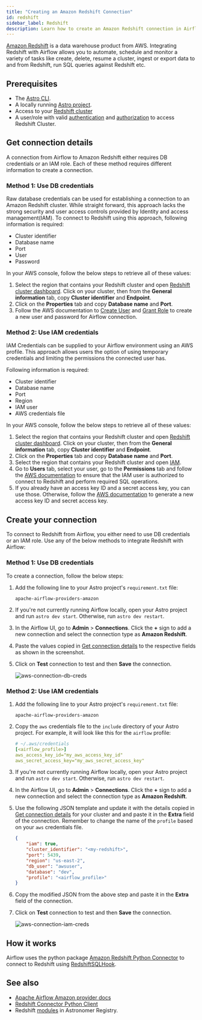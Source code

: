 ```yaml
---
title: "Creating an Amazon Redshift Connection"
id: redshift
sidebar_label: Redshift
description: Learn how to create an Amazon Redshift connection in Airflow.
---
```


[Amazon Redshift](https://aws.amazon.com/redshift/) is a data warehouse product from AWS. Integrating Redshift with Airflow allows you to automate, schedule and monitor a variety of tasks like create, delete, resume a cluster, ingest or export data to and from Redshift, run SQL queries against Redshift etc. 

## Prerequisites
- The [Astro CLI](https://docs.astronomer.io/astro/cli/overview).
- A locally running [Astro project](https://docs.astronomer.io/astro/cli/get-started-cli).
- Access to your [Redshift cluster](https://us-east-2.console.aws.amazon.com/redshiftv2/home?region=us-east-2#dashboard)
- A user/role with valid [authentication](https://docs.aws.amazon.com/redshift/latest/mgmt/generating-user-credentials.html) and [authorization](https://docs.aws.amazon.com/redshift/latest/mgmt/authorizing-redshift-service.html) to access Redshift Cluster.


## Get connection details

A connection from Airflow to Amazon Redshift either requires DB credentials or an IAM role. Each of these method requires different information to create a connection.

### Method 1: Use DB credentials

Raw database credentials can be used for establishing a connection to an Amazon Redshift cluster. While straight forward, this approach lacks the strong security and user access controls provided by Identity and access management(IAM). To connect to Redshift using this approach, following information is required:

- Cluster identifier
- Database name
- Port
- User
- Password

In your AWS console, follow the below steps to retrieve all of these values:

1. Select the region that contains your Redshift cluster and open [Redshift cluster dashboard](https://us-east-2.console.aws.amazon.com/redshiftv2/home?region=us-east-2#dashboard). Click on your cluster, then from the **General information** tab, copy **Cluster identifier** and **Endpoint**.
2. Click on the **Properties** tab and copy **Database name** and **Port**.
3. Follow the AWS documentation to [Create User](https://docs.aws.amazon.com/redshift/latest/dg/r_CREATE_USER.html) and [Grant Role](https://docs.aws.amazon.com/redshift/latest/dg/r_GRANT.html) to create a new user and password for Airflow connection.

### Method 2: Use IAM credentials

IAM Credentials can be supplied to your Airflow environment using an AWS profile. This approach allows users the option of using temporary credentials and limiting the permissions the connected user has.

Following information is required:

- Cluster identifier
- Database name
- Port
- Region
- IAM user
- AWS credentials file

In your AWS console, follow the below steps to retrieve all of these values:

1. Select the region that contains your Redshift cluster and open [Redshift cluster dashboard](https://us-east-2.console.aws.amazon.com/redshiftv2/home?region=us-east-2#dashboard). Click on your cluster, then from the **General information** tab, copy **Cluster identifier** and **Endpoint**.
2. Click on the **Properties** tab and copy **Database name** and **Port**.
3. Select the region that contains your Redshift cluster and open [IAM](https://us-east-1.console.aws.amazon.com/iam/home?region=us-east-2).
4. Go to **Users** tab, select your user, go to the **Permissions** tab and follow the [AWS documentation](https://docs.aws.amazon.com/redshift/latest/mgmt/redshift-iam-access-control-identity-based.html) to ensure that the IAM user is authorized to connect to Redshift and perform required SQL operations.
5. If you already have an access key ID and a secret access key, you can use those. Otherwise, follow the [AWS documentation](https://docs.aws.amazon.com/powershell/latest/userguide/pstools-appendix-sign-up.html) to generate a new access key ID and secret access key.

## Create your connection

To connect to Redshift from Airflow, you either need to use DB credentials or an IAM role. Use any of the below methods to integrate Redshift with Airflow:

### Method 1: Use DB credentials

To create a connection, follow the below steps:

1. Add the following line to your Astro project's `requirement.txt` file:
    ```
    apache-airflow-providers-amazon
    ```
2. If you're not currently running Airflow locally, open your Astro project and run `astro dev start`. Otherwise, run `astro dev restart`.
3. In the Airflow UI, go to **Admin** > **Connections**. Click the **+** sign to add a new connection and select the connection type as **Amazon Redshift**.
4. Paste the values copied in [Get connection details](#method-1-use-db-credentials) to the respective fields as shown in the screenshot. 
5. Click on **Test** connection to test and then **Save** the connection.

    ![aws-connection-db-creds](/img/guides/connection-aws-redshift.png)

### Method 2: Use IAM credentials

1. Add the following line to your Astro project's `requirement.txt` file:
    ```
    apache-airflow-providers-amazon
    ```
2. Copy the `aws` credentials file to the `include` directory of your Astro project. For example, it will look like this for the `airflow` profile:
    ```yaml
    # ~/.aws/credentials
    [<airflow_profile>]
    aws_access_key_id="my_aws_access_key_id"
    aws_secret_access_key="my_aws_secret_access_key"
    ```
3. If you're not currently running Airflow locally, open your Astro project and run `astro dev start`. Otherwise, run `astro dev restart`.
4. In the Airflow UI, go to **Admin** > **Connections**. Click the **+** sign to add a new connection and select the connection type as **Amazon Redshift**.
5. Use the following JSON template and update it with the details copied in [Get connection details](#method-2-use-iam-credentials) for your cluster and and paste it in the **Extra** field of the connection. Remember to change the name of the `profile` based on your `aws` credentials file.
    ```json
    {
        "iam": true, 
        "cluster_identifier": "<my-redshift>", 
        "port": 5439, 
        "region": "us-east-2",
        "db_user": "awsuser", 
        "database": "dev", 
        "profile": "<airflow_profile>"
    }
    ```
6. Copy the modified JSON from the above step and paste it in the **Extra** field of the connection.
7. Click on **Test** connection to test and then **Save** the connection.

    ![aws-connection-iam-creds](/img/guides/connection-aws-redshift-extra.png)

## How it works

Airflow uses the python package [Amazon Redshift Python Connector](https://docs.aws.amazon.com/redshift/latest/mgmt/python-configuration-options.html) to connect to Redshift using [RedshiftSQLHook](https://airflow.apache.org/docs/apache-airflow-providers-amazon/stable/_api/airflow/providers/amazon/aws/hooks/redshift_sql/index.html).

## See also
- [Apache Airflow Amazon provider docs](https://airflow.apache.org/docs/apache-airflow-providers-amazon/stable/connections/redshift.html)
- [Redshift Connector Python Client](https://github.com/aws/amazon-redshift-python-driver/blob/master/tutorials/001%20-%20Connecting%20to%20Amazon%20Redshift.ipynb)
- Redshift [modules](https://registry.astronomer.io/modules?query=redshift) in Astronomer Registry.